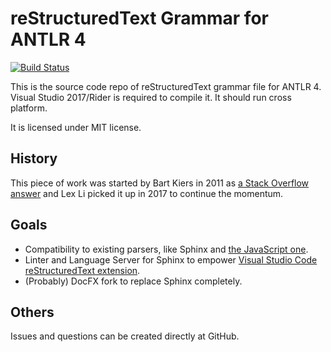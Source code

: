 reStructuredText Grammar for ANTLR 4
====================================

[![Build Status](https://dev.azure.com/lextudio/vscode-restructuredtext/_apis/build/status/lextm.restructuredtext-antlr?branchName=master)](https://dev.azure.com/lextudio/vscode-restructuredtext/_build/latest?definitionId=3&branchName=master)

This is the source code repo of reStructuredText grammar file for ANTLR 4. Visual Studio 2017/Rider is required to compile it. It should run cross platform.

It is licensed under MIT license.

History
-------
This piece of work was started by Bart Kiers in 2011 as [a Stack Overflow answer](https://stackoverflow.com/questions/6178546/antlr-grammar-for-restructuredtext-rule-priorities) 
and Lex Li picked it up in 2017 to continue the momentum.

Goals
-----
* Compatibility to existing parsers, like Sphinx and [the JavaScript one](https://github.com/seikichi/restructured).
* Linter and Language Server for Sphinx to empower [Visual Studio Code reStructuredText extension](https://github.com/vscode-restructuredtext/vscode-restructuredtext).
* (Probably) DocFX fork to replace Sphinx completely.

Others
------
Issues and questions can be created directly at GitHub.
